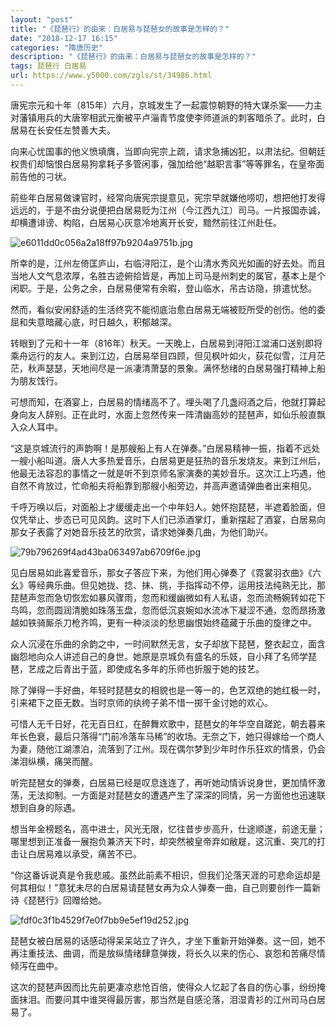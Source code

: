 ```yaml
---
layout: "post"
title: "《琵琶行》的由来：白居易与琵琶女的故事是怎样的？"
date: "2018-12-17 16:15"
categories: "隋唐历史"
description: "《琵琶行》的由来：白居易与琵琶女的故事是怎样的？"
tags: 琵琶行 白居易
url: https://www.y5000.com/zgls/st/34986.html
---
```






唐宪宗元和十年（815年）六月，京城发生了一起震惊朝野的特大谋杀案——力主对藩镇用兵的大唐宰相武元衡被平卢淄青节度使李师道派的刺客暗杀了。此时，白居易在长安任左赞善大夫。

向来心忧国事的他义愤填膺，当即向宪宗上疏，请求急捕凶犯，以肃法纪。但朝廷权贵们却恼恨白居易狗拿耗子多管闲事，强加给他“越职言事”等等罪名，在皇帝面前告他的刁状。

前些年白居易做谏官时，经常向唐宪宗提意见，宪宗早就嫌他唠叨，想把他打发得远远的，于是不由分说便把白居易贬为江州（今江西九江）司马。一片报国赤诚，却横遭诽谤、构陷，白居易心灰意冷地离开长安，黯然前往江州赴任。

![e6011dd0c056a2a18ff97b9204a9751b.jpg](https://img.y5000.com/uploads/allimg/181018/e6011dd0c056a2a18ff97b9204a9751b.jpg)

所幸的是，江州左倚匡庐山，右临浔阳江，是个山清水秀风光如画的好去处。而且当地人文气息浓厚，名胜古迹俯拾皆是，再加上司马是州刺史的属官，基本上是个闲职。于是，公务之余，白居易便常有余暇，登山临水，吊古访隐，排遣忧愁。

然而，看似安闲舒适的生活终究不能彻底治愈白居易无端被贬所受的创伤。他的委屈和失意暗藏心底，时日越久，积郁越深。

转眼到了元和十一年（816年）秋天。一天晚上，白居易到浔阳江湓浦口送别即将乘舟远行的友人。来到江边，白居易举目四顾，但见枫叶如火，荻花似雪，江月茫茫，秋声瑟瑟，天地间尽是一派凄清萧瑟的景象。满怀愁绪的白居易强打精神上船为朋友饯行。

可想而知，在酒宴上，白居易的情绪高不了。埋头喝了几盏闷酒之后，他就打算起身向友人辞别。正在此时，水面上忽然传来一阵清幽高妙的琵琶声，如仙乐般直飘入众人耳中。

“这是京城流行的声韵啊！是那艘船上有人在弹奏。”白居易精神一振，指着不远处一艘小船叫道。唐人大多热爱音乐，白居易更是狂热的音乐发烧友。来到江州后，他最无法容忍的事情之一就是听不到京师名家演奏的美妙音乐。这次江上巧遇，他自然不肯放过，忙命船夫将船靠到那艘小船旁边，并高声邀请弹曲者出来相见。

千呼万唤以后，对面船上才缓缓走出一个中年妇人。她怀抱琵琶，半遮着脸面，但仅凭举止、步态已可见风韵。这时下人们已添酒掌灯，重新摆起了酒宴，白居易向那女子表露了对她音乐技艺的欣赏，请求她弹奏几曲，为他们助兴。

![79b796269f4ad43ba063497ab6709f6e.jpg](https://img.y5000.com/uploads/allimg/181018/79b796269f4ad43ba063497ab6709f6e.jpg)

见白居易如此喜爱音乐，那女子答应下来，为他们用心弹奏了《霓裳羽衣曲》《六幺》等经典乐曲。但见她拢、捻、抹、挑，手指挥动不停，运用技法纯熟无比，那琵琶声忽而急切恢宏如暴风骤雨，忽而和缓幽微如有人私语，忽而流畅婉转如花下鸟鸣，忽而圆润清脆如珠落玉盘，忽而低沉哀婉如水流冰下凝涩不通，忽而昂扬激越如铁骑厮杀刀枪齐鸣，更有一种淡淡的愁思幽恨始终蕴藏于乐曲的旋律之中。

众人沉浸在乐曲的余韵之中，一时间默然无言，女子却放下琵琶，整衣起立，面含幽怨地向众人讲述自己的身世。她原是京城负有盛名的乐妓，自小拜了名师学琵琶，艺成之后青出于蓝，即使成名多年的乐师也折服于她的技艺。

除了弹得一手好曲，年轻时琵琶女的相貌也是一等一的，色艺双绝的她红极一时，引来裙下之臣无数。当时京师的纨绔子弟不惜一掷千金讨她的欢心。

可惜人无千日好，花无百日红，在醉舞欢歌中，琵琶女的年华空自蹉跎，朝去暮来年长色衰，最后只落得“门前冷落车马稀”的收场。无奈之下，她只得嫁给一个商人为妻，随他江湖漂泊，流落到了江州。现在偶尔梦到少年时作乐狂欢的情景，仍会涕泪纵横，痛哭而醒。

听完琵琶女的弹奏，白居易已经是叹息连连了，再听她动情诉说身世，更加情怀激荡，无法抑制。一方面是对琵琶女的遭遇产生了深深的同情，另一方面他也迅速联想到自身的际遇。

想当年金榜题名，高中进士，风光无限，忆往昔步步高升，仕途顺遂，前途无量；哪里想到正准备一展抱负兼济天下时，却突然被皇帝弃如敝屣，这沉重、突兀的打击让白居易难以承受，痛苦不已。

“你这番诉说真是令我悲戚。虽然此前素不相识，但我们沦落天涯的可悲命运却是何其相似！”意犹未尽的白居易请琵琶女再为众人弹奏一曲，自己则要创作一篇新诗《琵琶行》回赠给她。

![fdf0c3f1b4529f7e0f7bb9e5ef19d252.jpg](https://img.y5000.com/uploads/allimg/181018/fdf0c3f1b4529f7e0f7bb9e5ef19d252.jpg)

琵琶女被白居易的话感动得呆呆站立了许久，才坐下重新开始弹奏。这一回，她不再注重技法、曲调，而是放纵情绪肆意弹拨，将长久以来的伤心、哀怨和苦痛尽情倾泻在曲中。

这次的琵琶声因而比先前更凄凉悲怆百倍，使得众人忆起了各自的伤心事，纷纷掩面抹泪。而要问其中谁哭得最厉害，那当然是自感沦落，泪湿青衫的江州司马白居易了。

